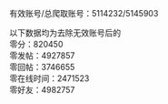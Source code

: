 有效账号/总爬取账号：5114232/5145903  

以下数据均为去除无效账号后的  
零分：820450  
零发帖：4927857  
零回帖：3746655  
零在线时间：2471523  
零好友：4982757  
